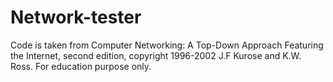 # Network-tester
Code is taken from Computer Networking: A Top-Down Approach Featuring the Internet, second edition, copyright 1996-2002 J.F Kurose and K.W. Ross. For education purpose only.
